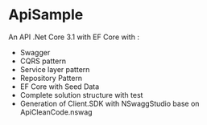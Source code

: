 # ApiSample
An API .Net Core 3.1 with EF Core with :
- Swagger
- CQRS pattern
- Service layer pattern
- Repository Pattern
- EF Core with Seed Data
- Complete solution structure with test
- Generation of Client.SDK with NSwaggStudio base on ApiCleanCode.nswag
